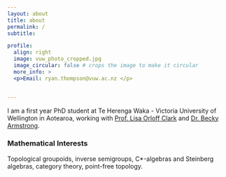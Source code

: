 ```yaml
---
layout: about
title: about
permalink: /
subtitle:

profile:
  align: right
  image: vuw_photo_cropped.jpg
  image_circular: false # crops the image to make it circular
  more_info: >
  <p>Email: ryan.thompson@vuw.ac.nz </p>


---
```


I am a first year PhD student at Te Herenga Waka - Victoria University of Wellington in Aotearoa, working with <a href="https://people.wgtn.ac.nz/lisa.orloffclark">Prof. Lisa Orloff Clark</a> and <a href="https://beckyarmstrong.com.au/">Dr. Becky Armstrong</a>. 

<h3> Mathematical Interests </h3>

Topological groupoids, inverse semigroups, C*-algebras and Steinberg algebras, category theory, point-free topology.




